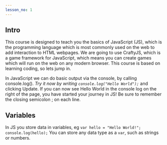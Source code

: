 ```yaml
---
lesson_no: 1
---
```


## Intro

This course is designed to teach you the basics of JavaScript (JS), which is the programming language which is most commonly used on the web to add interaction to HTML webpages. We are going to use CraftyJS, which is a game framework for JavaScript, which means you can create games which will run on the web on any modern browser. This course is based on learning coding, so lets jump in. 

In JavaScript we can do basic output via the console, by calling console.log(). *Try it now by writing `console.log("Hello World");`* and clicking Update. If you can now see Hello World in the console log on the right of the page, you have started your journey in JS! Be sure to remember the closing semicolon ; on each line.

## Variables

In JS you store data in variables, eg
`var hello = "Hello World!";
console.log(hello);`
You can store any data type as a `var`, such as strings or numbers.

